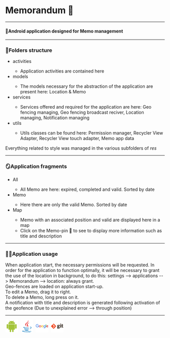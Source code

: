 # Memorandum 📝
---
<h4>📱Android application designed for Memo management</h4>

---

<h3>📁Folders structure</h3>

<ul>

  <li>activities</li>
  <ul>
    <li>Application activities are contained here</li>
  </ul>
  
  <li>models</li>
  <ul>
    <li>The models necessary for the abstraction of the application are present here: Location & Memo</li>
  </ul>
  
  <li>services</li>
  <ul>
    <li>Services offered and required for the application are here: Geo fencing managing, Geo fencing broadcast reciver, Location managing, Notification managing</li>
  </ul>
  
  <li>utils</li>
  <ul>
    <li>Utils classes can be found here: Permission manager, Recycler View Adapter, Recycler View touch adapter, Memo app data</li>
  </ul>
  
</ul>

<div><p>Everything related to style was managed in the various subfolders of <i>res</i></p></div>

---

<h3>🪞Application fragments</h3>

<ul>

  <li>All</li>
  <ul>
    <li>All Memo are here: expired, completed and valid. Sorted by date</li>
  </ul>
  
  <li>Memo</li>
  <ul>
    <li>Here there are only the valid Memo. Sorted by date</li>
  </ul>
  
  <li>Map</li>
  <ul>
    <li>Memo with an associated position and valid are displayed here in a map</li>
    <li>Click on the Memo-pin 📗 to see to display more information such as title and description</li>
  </ul>
  
</ul>

---

<h3>🤳🏼Application usage</h3>

<div><p>When application start, the necessary permissions will be requested. In order for the application to function optimally, it will be necessary to grant the use of the location in background, to do this: settings --> applications --> Memorandum --> location: always grant.<br>
Geo-fences are loaded on application start-up.<br>
To edit a Memo, drag it to right.<br>
To delete a Memo, long press on it.<br>
A notification with title and description is generated following activation of the geofence (Due to unexplained error --> through position)</p></div>

---

<div>
  <img src="https://github.com/devicons/devicon/blob/master/icons/android/android-plain.svg" title="Android" alt="Android" width="40" height="40"/>&nbsp;
  <img src="https://github.com/devicons/devicon/blob/master/icons/java/java-original.svg" title="Java" alt="Java" width="40" height="40"/>&nbsp;
  <img src="https://github.com/devicons/devicon/blob/master/icons/google/google-original-wordmark.svg" title="Google" alt="Google" width="40" height="40"/>&nbsp;
  <img src="https://github.com/devicons/devicon/blob/master/icons/git/git-original-wordmark.svg" title="Git" **alt="Git" width="40" height="40"/>
</div>

